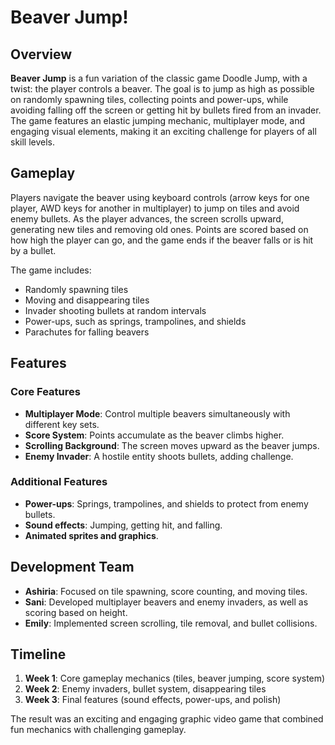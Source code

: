 # Beaver Jump!

## Overview
**Beaver Jump** is a fun variation of the classic game Doodle Jump, with a twist: the player controls a beaver. The goal is to jump as high as possible on randomly spawning tiles, collecting points and power-ups, while avoiding falling off the screen or getting hit by bullets fired from an invader. The game features an elastic jumping mechanic, multiplayer mode, and engaging visual elements, making it an exciting challenge for players of all skill levels.

## Gameplay
Players navigate the beaver using keyboard controls (arrow keys for one player, AWD keys for another in multiplayer) to jump on tiles and avoid enemy bullets. As the player advances, the screen scrolls upward, generating new tiles and removing old ones. Points are scored based on how high the player can go, and the game ends if the beaver falls or is hit by a bullet.

The game includes:
- Randomly spawning tiles
- Moving and disappearing tiles
- Invader shooting bullets at random intervals
- Power-ups, such as springs, trampolines, and shields
- Parachutes for falling beavers

## Features
### Core Features
- **Multiplayer Mode**: Control multiple beavers simultaneously with different key sets.
- **Score System**: Points accumulate as the beaver climbs higher.
- **Scrolling Background**: The screen moves upward as the beaver jumps.
- **Enemy Invader**: A hostile entity shoots bullets, adding challenge.

### Additional Features
- **Power-ups**: Springs, trampolines, and shields to protect from enemy bullets.
- **Sound effects**: Jumping, getting hit, and falling.
- **Animated sprites and graphics**.

## Development Team
- **Ashiria**: Focused on tile spawning, score counting, and moving tiles.
- **Sani**: Developed multiplayer beavers and enemy invaders, as well as scoring based on height.
- **Emily**: Implemented screen scrolling, tile removal, and bullet collisions.

## Timeline
1. **Week 1**: Core gameplay mechanics (tiles, beaver jumping, score system)
2. **Week 2**: Enemy invaders, bullet system, disappearing tiles
3. **Week 3**: Final features (sound effects, power-ups, and polish)

The result was an exciting and engaging graphic video game that combined fun mechanics with challenging gameplay.
